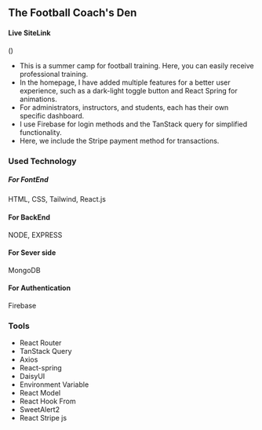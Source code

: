 ## The Football Coach's Den

#### Live SiteLink
 ()

- This is a summer camp for football training. Here, you can easily receive professional training.
- In the homepage, I have added multiple features for a better user experience, such as a dark-light toggle button and React Spring for animations.
- For administrators, instructors, and students, each has their own specific dashboard.
- I use Firebase for login methods and the TanStack query for simplified functionality.
- Here, we include the Stripe payment method for transactions.

### Used Technology

##### For FontEnd
 HTML, CSS, Tailwind, React.js
#### For BackEnd
 NODE, EXPRESS
#### For Sever side
 MongoDB
#### For Authentication
 Firebase

### Tools
- React Router
- TanStack Query
- Axios
- React-spring
- DaisyUI
- Environment Variable
- React Model
- React Hook From
- SweetAlert2
- React Stripe js


